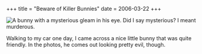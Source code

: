 +++
title = "Beware of Killer Bunnies"
date = 2006-03-22
+++

![A bunny with a mysterious gleam in his eye.  Did I say mysterious?  I meant murderous.](/photos/BewareOfKillerBunnies.jpg)

Walking to my car one day, I came across a nice little bunny that was quite friendly. In the photos, he comes out looking pretty evil, though.

